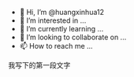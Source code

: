 - 👋 Hi, I’m @huangxinhua12
- 👀 I’m interested in ...
- 🌱 I’m currently learning ...
- 💞️ I’m looking to collaborate on ...
- 📫 How to reach me ...

<!---
huangxinhua12/huangxinhua12 is a ✨ special ✨ repository because its `README.md` (this file) appears on your GitHub profile.
You can click the Preview link to take a look at your changes.
--->我写下的第一段文字
